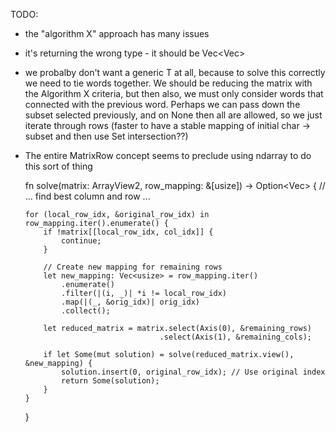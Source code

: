 TODO:

- the "algorithm X" approach has many issues
- it's returning the wrong type - it should be Vec<Vec<T>>
- we probalby don't want a generic T at all, because to solve this correctly we need to tie words together.
 We should be reducing the matrix with the Algorithm X criteria, but then also, we must only consider words 
 that connected with the previous word. Perhaps we can pass down the subset selected previously, and on None 
 then all are allowed, so we just iterate through rows (faster to have a stable mapping of initial char -> 
    subset and then use Set intersection??)
- The entire MatrixRow concept seems to preclude using ndarray to do this sort of thing

  fn solve(matrix: ArrayView2<bool>, row_mapping: &[usize]) -> Option<Vec<usize>> {
      // ... find best column and row ...

      for (local_row_idx, &original_row_idx) in row_mapping.iter().enumerate() {
          if !matrix[[local_row_idx, col_idx]] {
              continue;
          }

          // Create new mapping for remaining rows
          let new_mapping: Vec<usize> = row_mapping.iter()
              .enumerate()
              .filter(|(i, _)| *i != local_row_idx)
              .map(|(_, &orig_idx)| orig_idx)
              .collect();

          let reduced_matrix = matrix.select(Axis(0), &remaining_rows)
                                    .select(Axis(1), &remaining_cols);

          if let Some(mut solution) = solve(reduced_matrix.view(), &new_mapping) {
              solution.insert(0, original_row_idx); // Use original index
              return Some(solution);
          }
      }
  }
